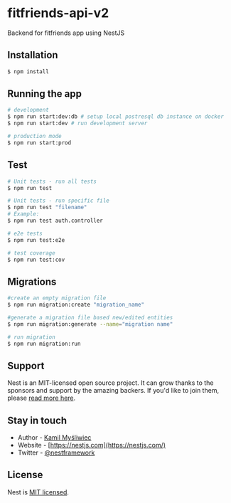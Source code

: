 # fitfriends-api-v2

Backend for fitfriends app using NestJS

## Installation

```bash
$ npm install
```

## Running the app

```bash
# development
$ npm run start:dev:db # setup local postresql db instance on docker
$ npm run start:dev # run development server

# production mode
$ npm run start:prod
```

## Test

```bash
# Unit tests - run all tests
$ npm run test

# Unit tests - run specific file
$ npm run test "filename"
# Example:
$ npm run test auth.controller

# e2e tests
$ npm run test:e2e

# test coverage
$ npm run test:cov
```

## Migrations

```bash
#create an empty migration file
$ npm run migration:create "migration_name"

#generate a migration file based new/edited entities
$ npm run migration:generate --name="migration name"

# run migration
$ npm run migration:run
```

## Support

Nest is an MIT-licensed open source project. It can grow thanks to the sponsors and support by the amazing backers. If you'd like to join them, please [read more here](https://docs.nestjs.com/support).

## Stay in touch

- Author - [Kamil Myśliwiec](https://kamilmysliwiec.com)
- Website - [https://nestjs.com](https://nestjs.com/)
- Twitter - [@nestframework](https://twitter.com/nestframework)

## License

Nest is [MIT licensed](LICENSE).
